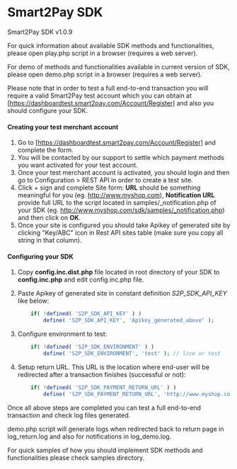 # Smart2Pay SDK

Smart2Pay SDK v1.0.9

For quick information about available SDK methods and functionalities, please open play.php script in a browser (requires a web server).

For demo of methods and functionalities available in current version of SDK, please open demo.php script in a browser (requires a web server).

Please note that in order to test a full end-to-end transaction you will require a valid Smart2Pay test account which you can obtain at [https://dashboardtest.smart2pay.com/Account/Register] and also you should configure your SDK.

#### Creating your test merchant account
1. Go to [https://dashboardtest.smart2pay.com/Account/Register] and complete the form.
2. You will be contacted by our support to settle which payment methods you want activated for your test account.
3. Once your test merchant account is activated, you should login and then go to Configuration > REST API in order to create a test site.
4. Click + sign and complete Site form: **URL** should be something meaningful for you (eg. http://www.myshop.com), **Notification URL** provide full URL to the script located in samples/_notification.php of your SDK (eg. http://www.myshop.com/sdk/samples/_notification.php) and then click on **OK**.
5. Once your site is configured you should take Apikey of generated site by clicking "Key/ABC" icon in Rest API sites table (make sure you copy all string in that column).


#### Configuring your SDK
1. Copy **config.inc.dist.php** file located in root directory of your SDK to **config.inc.php** and edit config.inc.php file.
2. Paste Apikey of generated site in constant definition *S2P_SDK_API_KEY* like below:

    ```php
        if( !defined( 'S2P_SDK_API_KEY' ) )
            define( 'S2P_SDK_API_KEY', 'Apikey_generated_above' );
    ```
3. Configure environment to test:
 
    ```php
        if( !defined( 'S2P_SDK_ENVIRONMENT' ) )
            define( 'S2P_SDK_ENVIRONMENT', 'test' ); // live or test
    ```
4. Setup return URL. This URL is the location where end-user will be redirected after a transaction finishes (successful or not):
 
    ```php
        if( !defined( 'S2P_SDK_PAYMENT_RETURN_URL' ) )
            define( 'S2P_SDK_PAYMENT_RETURN_URL', 'http://www.myshop.com/sdk/samples/_return.php' );
    ```


Once all above steps are completed you can test a full end-to-end transaction and check log files generated.

demo.php script will generate logs when redirected back to return page in log_return.log and also for notifications in log_demo.log.

For quick samples of how you should implement SDK methods and functionalities please check samples directory.
